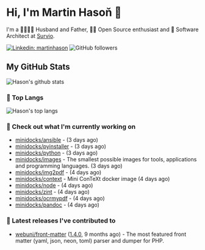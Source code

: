 # Hi, I'm Martin Hasoň 👋

I'm a 👨‍👩‍👧‍👦 Husband and Father, 🧑‍💻 Open Source enthusiast and 📐 Software Architect at [Survio](https://www.survio.com).

[![Linkedin: martinhason](https://img.shields.io/badge/-Martin%20Hasoň-blue?style=flat-square&logo=Linkedin&logoColor=white&link=https://www.linkedin.com/in/martinhason/)](https://www.linkedin.com/in/martinhason/)
![GitHub followers](https://img.shields.io/github/followers/hason?label=Follow&style=social)


## My GitHub Stats
![Hason's github stats](https://github-readme-stats.vercel.app/api?username=hason&show_icons=true&include_all_commits=true&theme=dracula&hide_border=true&hide_title=true)

### 💾 Top Langs
![Hason's top langs](https://github-readme-stats.vercel.app/api/top-langs/?username=hason&layout=compact&theme=dracula&hide_border=true&hide_title=true)

### 👷 Check out what I'm currently working on

- [minidocks/ansible](https://github.com/minidocks/ansible) -  (3 days ago)
- [minidocks/pyinstaller](https://github.com/minidocks/pyinstaller) -  (3 days ago)
- [minidocks/python](https://github.com/minidocks/python) -  (3 days ago)
- [minidocks/images](https://github.com/minidocks/images) - The smallest possible images for tools, applications and programming languages. (3 days ago)
- [minidocks/img2pdf](https://github.com/minidocks/img2pdf) -  (4 days ago)
- [minidocks/context](https://github.com/minidocks/context) - Mini ConTeXt docker image (4 days ago)
- [minidocks/node](https://github.com/minidocks/node) -  (4 days ago)
- [minidocks/zint](https://github.com/minidocks/zint) -  (4 days ago)
- [minidocks/ocrmypdf](https://github.com/minidocks/ocrmypdf) -  (4 days ago)
- [minidocks/pandoc](https://github.com/minidocks/pandoc) -  (4 days ago)

### 🔭 Latest releases I've contributed to

- [webuni/front-matter](https://github.com/webuni/front-matter) ([1.4.0](https://github.com/webuni/front-matter/releases/tag/1.4.0), 9 months ago) - The most featured front matter (yaml, json, neon, toml) parser and dumper for PHP.
